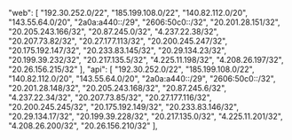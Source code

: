 "web": [
    "192.30.252.0/22",
    "185.199.108.0/22",
    "140.82.112.0/20",
    "143.55.64.0/20",
    "2a0a:a440::/29",
    "2606:50c0::/32",
    "20.201.28.151/32",
    "20.205.243.166/32",
    "20.87.245.0/32",
    "4.237.22.38/32",
    "20.207.73.82/32",
    "20.27.177.113/32",
    "20.200.245.247/32",
    "20.175.192.147/32",
    "20.233.83.145/32",
    "20.29.134.23/32",
    "20.199.39.232/32",
    "20.217.135.5/32",
    "4.225.11.198/32",
    "4.208.26.197/32",
    "20.26.156.215/32"
  ],
  "api": [
    "192.30.252.0/22",
    "185.199.108.0/22",
    "140.82.112.0/20",
    "143.55.64.0/20",
    "2a0a:a440::/29",
    "2606:50c0::/32",
    "20.201.28.148/32",
    "20.205.243.168/32",
    "20.87.245.6/32",
    "4.237.22.34/32",
    "20.207.73.85/32",
    "20.27.177.116/32",
    "20.200.245.245/32",
    "20.175.192.149/32",
    "20.233.83.146/32",
    "20.29.134.17/32",
    "20.199.39.228/32",
    "20.217.135.0/32",
    "4.225.11.201/32",
    "4.208.26.200/32",
    "20.26.156.210/32"
  ],
